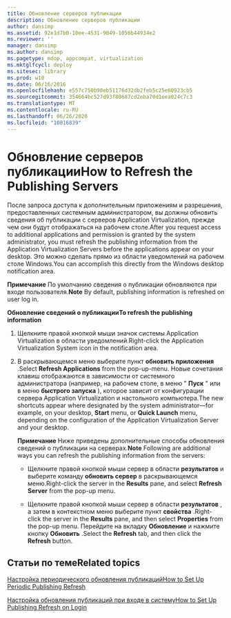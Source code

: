 ```yaml
---
title: Обновление серверов публикации
description: Обновление серверов публикации
author: dansimp
ms.assetid: 92e1d7b0-10ee-4531-9049-1056b44934e2
ms.reviewer: ''
manager: dansimp
ms.author: dansimp
ms.pagetype: mdop, appcompat, virtualization
ms.mktglfcycl: deploy
ms.sitesec: library
ms.prod: w10
ms.date: 06/16/2016
ms.openlocfilehash: e557c750b90eb51176d32db2feb5c25e60923cb5
ms.sourcegitcommit: 354664bc527d93f80687cd2eba70d1eea024c7c3
ms.translationtype: MT
ms.contentlocale: ru-RU
ms.lasthandoff: 06/26/2020
ms.locfileid: "10816839"
---
```

# <span data-ttu-id="19dbd-103">Обновление серверов публикации</span><span class="sxs-lookup"><span data-stu-id="19dbd-103">How to Refresh the Publishing Servers</span></span>


<span data-ttu-id="19dbd-104">После запроса доступа к дополнительным приложениям и разрешения, предоставленных системным администратором, вы должны обновить сведения об публикации с серверов Application Virtualization, прежде чем они будут отображаться на рабочем столе.</span><span class="sxs-lookup"><span data-stu-id="19dbd-104">After you request access to additional applications and permission is granted by the system administrator, you must refresh the publishing information from the Application Virtualization Servers before the applications appear on your desktop.</span></span> <span data-ttu-id="19dbd-105">Это можно сделать прямо из области уведомлений на рабочем столе Windows.</span><span class="sxs-lookup"><span data-stu-id="19dbd-105">You can accomplish this directly from the Windows desktop notification area.</span></span>

<span data-ttu-id="19dbd-106">**Примечание**  По умолчанию сведения о публикации обновляются при входе пользователя.</span><span class="sxs-lookup"><span data-stu-id="19dbd-106">**Note** By default, publishing information is refreshed on user log in.</span></span>

 

**<span data-ttu-id="19dbd-107">Обновление сведений о публикации</span><span class="sxs-lookup"><span data-stu-id="19dbd-107">To refresh the publishing information</span></span>**

1.  <span data-ttu-id="19dbd-108">Щелкните правой кнопкой мыши значок системы Application Virtualization в области уведомлений.</span><span class="sxs-lookup"><span data-stu-id="19dbd-108">Right-click the Application Virtualization System icon in the notification area.</span></span>

2.  <span data-ttu-id="19dbd-109">В раскрывающемся меню выберите пункт **обновить приложения** .</span><span class="sxs-lookup"><span data-stu-id="19dbd-109">Select **Refresh Applications** from the pop-up-menu.</span></span> <span data-ttu-id="19dbd-110">Новые сочетания клавиш отображаются в зависимости от системного администратора (например, на рабочем столе, в меню " **Пуск** " или в меню **быстрого запуска** ), которое зависит от конфигурации сервера Application Virtualization и настольного компьютера.</span><span class="sxs-lookup"><span data-stu-id="19dbd-110">The new shortcuts appear where designated by the system administrator—for example, on your desktop, **Start** menu, or **Quick Launch** menu, depending on the configuration of the Application Virtualization Server and your desktop.</span></span>

    <span data-ttu-id="19dbd-111">**Примечание**  Ниже приведены дополнительные способы обновления сведений о публикации на серверах.</span><span class="sxs-lookup"><span data-stu-id="19dbd-111">**Note** Following are additional ways you can refresh the publishing information from the servers:</span></span>

    -   <span data-ttu-id="19dbd-112">Щелкните правой кнопкой мыши сервер в области **результатов** и выберите команду **обновить сервер** в раскрывающемся меню.</span><span class="sxs-lookup"><span data-stu-id="19dbd-112">Right-click the server in the **Results** pane, and select **Refresh Server** from the pop-up menu.</span></span>

    -   <span data-ttu-id="19dbd-113">Щелкните правой кнопкой мыши сервер в области **результатов** , а затем в контекстном меню выберите пункт **свойства** .</span><span class="sxs-lookup"><span data-stu-id="19dbd-113">Right-click the server in the **Results** pane, and then select **Properties** from the pop-up menu.</span></span> <span data-ttu-id="19dbd-114">Перейдите на вкладку **Обновление** и нажмите кнопку **Обновить** .</span><span class="sxs-lookup"><span data-stu-id="19dbd-114">Select the **Refresh** tab, and then click the **Refresh** button.</span></span>

     

## <span data-ttu-id="19dbd-115">Статьи по теме</span><span class="sxs-lookup"><span data-stu-id="19dbd-115">Related topics</span></span>


[<span data-ttu-id="19dbd-116">Настройка периодического обновления публикаций</span><span class="sxs-lookup"><span data-stu-id="19dbd-116">How to Set Up Periodic Publishing Refresh</span></span>](how-to-set-up-periodic-publishing-refresh.md)

[<span data-ttu-id="19dbd-117">Настройка обновления публикаций при входе в систему</span><span class="sxs-lookup"><span data-stu-id="19dbd-117">How to Set Up Publishing Refresh on Login</span></span>](how-to-set-up-publishing-refresh-on-login.md)

 

 





